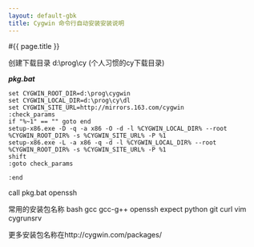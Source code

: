 ```yaml
---
layout: default-gbk
title: Cygwin 命令行自动安装安装说明
---
```

#{{ page.title }}



创建下载目录 d:\prog\cy (个人习惯的cy下载目录)

***pkg.bat***

    set CYGWIN_ROOT_DIR=d:\prog\cygwin
    set CYGWIN_LOCAL_DIR=d:\prog\cy\dl
    set CYGWIN_SITE_URL=http://mirrors.163.com/cygwin
    :check_params
    if "%~1" == "" goto end
    setup-x86.exe -D -q -a x86 -O -d -l %CYGWIN_LOCAL_DIR% --root %CYGWIN_ROOT_DIR% -s %CYGWIN_SITE_URL% -P %1
    setup-x86.exe -L -a x86 -q -d -l %CYGWIN_LOCAL_DIR% --root %CYGWIN_ROOT_DIR% -s %CYGWIN_SITE_URL% -P %1
    shift
    :goto check_params

    :end
    



call pkg.bat openssh 

常用的安装包名称
    bash gcc gcc-g++ openssh expect python git curl vim cygrunsrv

更多安装包名称在http://cygwin.com/packages/

